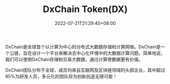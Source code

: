 ﻿---
weight: 
title: "DxChain Token(DX)"
description: "DxChain是全球首个以计算为中心的分布式大数据存储和计算网络"
date: 2022-07-21T21:29:40+08:00
lastmod: 2022-07-21T10:55:40+08:00
draft: false
authors: ["Cindy"]
featuredImage: "dxchain-tokendx.jpg"
link: "https://dxchain.com/"
tags: ["数字代币","DxChain Token(DX)"]
categories: ["navigation"]
navigation: ["数字代币"]
lightgallery: true
toc: true
pinned: false
recommend: false
recommend1: false
---
DxChain是全球首个以计算为中心的分布式大数据存储和计算网络。DxChain是一个公链，旨在设计一个平台来解决去中心化环境中的大数据计算问题。简单地说，我们可以使用DxChain存储和交易大数据，通过计算使数据更有价值。

DxChain团队分布于全球，成员均来自互联网及区块链领域的头部企业，其中超过85%为研发人员，多元化的团队将为创新创造无限可能！